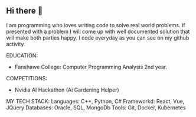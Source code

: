 ## Hi there 👋

I am programming who loves writing code to solve real world problems. If presented with a problem I will come up with well documented solution that will make both parties happy. I code everyday as you can see on my github activity.


EDUCATION:
- Fanshawe College: Computer Programming Analysis 2nd year.

COMPETITIONS:
- Nvidia AI Hackathon (Ai Gardening Helper)


MY TECH STACK:
Languages: C++, Python, C#
Frameworkd: React, Vue, JQuery
Databases: Oracle, SQL, MongoDb
Tools: Git, Docker, Kubernetes

<!--
**Abdulmuhaimin-Ali/Abdulmuhaimin-Ali** is a ✨ _special_ ✨ repository because its `README.md` (this file) appears on your GitHub profile.

Here are some ideas to get you started:

- 🔭 I’m currently working on ...
- 🌱 I’m currently learning ...
- 👯 I’m looking to collaborate on ...
- 🤔 I’m looking for help with ...
- 💬 Ask me about ...
- 📫 How to reach me: ...
- 😄 Pronouns: ...
- ⚡ Fun fact: ...
-->
